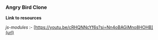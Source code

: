 ### Angry Bird Clone

**Link to resources**

_js-modules_ :- [https://youtu.be/cRHQNNcYf6s?si=Nn4oBAGiMno8HOHB](url)
